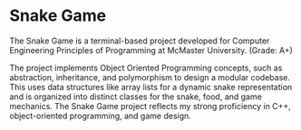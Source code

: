 # Snake Game
The Snake Game is a terminal-based project developed for Computer Engineering Principles of Programming at McMaster University. (Grade: A+)

The project implements Object Oriented Programming concepts, such as abstraction, inheritance, and polymorphism to design a modular codebase. This uses data structures like array lists for a dynamic snake representation and is organized into distinct classes for the snake, food, and game mechanics. The Snake Game project reflects my strong proficiency in C++, object-oriented programming, and game design.
